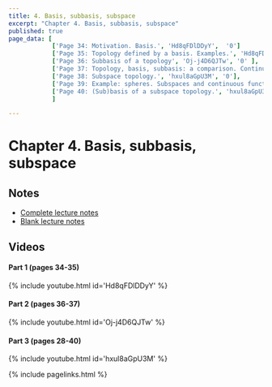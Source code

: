```yaml
---
title: 4. Basis, subbasis, subspace
excerpt: "Chapter 4. Basis, subbasis, subspace"
published: true
page_data: [
            ['Page 34: Motivation. Basis.', 'Hd8qFDlDDyY',  '0']
            ['Page 35: Topology defined by a basis. Examples.', 'Hd8qFDlDDyY', '263'],
            ['Page 36: Subbasis of a topology', 'Oj-j4D6QJTw', '0' ],
            ['Page 37: Topology, basis, subbasis: a comparison. Continuity of functions and (sub)basis.', 'Oj-j4D6QJTw', '550' ],
            ['Page 38: Subspace topology.', 'hxul8aGpU3M', '0'],
            ['Page 39: Example: spheres. Subspaces and continuous functions.', 'hxul8aGpU3M', '189'],
            ['Page 40: (Sub)basis of a subspace topology.', 'hxul8aGpU3M', '608']
            ]

---
```


# Chapter 4. Basis, subbasis, subspace

## Notes

* [Complete lecture notes]({{site.baseurl}}/assets/notes/mth427_notes_3.pdf)
* [Blank lecture notes]({{site.baseurl}}/assets/blank_notes/mth427_blanks_3.pdf)

## Videos

#### Part 1 (pages 34-35)

{% include youtube.html id='Hd8qFDlDDyY' %}

#### Part 2 (pages 36-37)

{% include youtube.html id='Oj-j4D6QJTw' %}

#### Part 3 (pages 28-40)

{% include youtube.html id='hxul8aGpU3M' %}



{% include pagelinks.html %}
